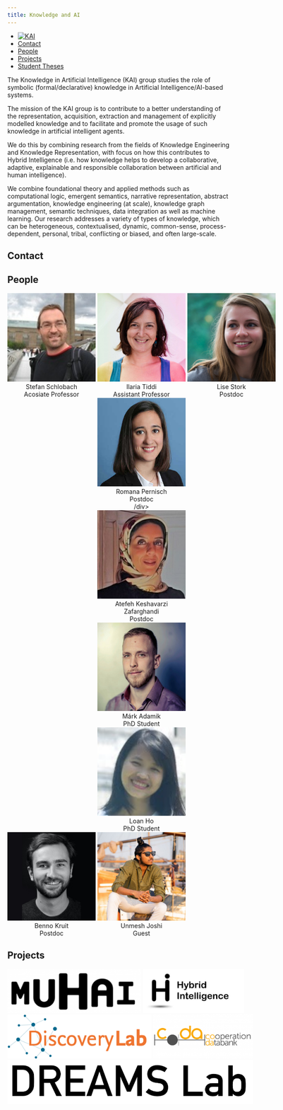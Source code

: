 ```yaml
---
title: Knowledge and AI
---
```


<nav><ul>
<li class="home"><a href="/"><img src="../../images/logos/KAI_logo_small_transp.png" alt="KAI" width="100"/></a></li>
<li><a href="#contact">Contact</a></li>
<li><a href="#people">People</a></li>
<li><a href="#projects">Projects</a></li>
<li><a href="theses/">Student Theses</a></li>
</ul></nav>

The Knowledge in Artificial Intelligence (KAI) group studies the role of symbolic (formal/declarative) knowledge in Artificial Intelligence/AI-based systems. 

The mission of the KAI group is to contribute to a better understanding of the representation, acquisition, extraction and management of explicitly modelled knowledge and to facilitate and promote the usage of such knowledge in artificial intelligent agents. 

We do this by combining research from the fields of Knowledge Engineering and Knowledge Representation, with focus on how this contributes to Hybrid Intelligence (i.e. how knowledge helps to develop a collaborative, adaptive, explainable and responsible collaboration between artificial and human intelligence).

We combine foundational theory and applied methods such as computational logic, emergent semantics, narrative representation, abstract argumentation, knowledge engineering (at scale), knowledge graph management, semantic techniques, data integration as well as machine learning. Our research addresses a variety of types of knowledge, which can be heterogeneous, contextualised, dynamic, common-sense, process-dependent, personal, tribal, conflicting or biased, and often large-scale.

## Contact


## People
<div style="width: 800px; margin-left: auto; margin-right: auto;">
<div style="text-align: center; width:200px; display:inline-block;"><img src="images/stefan.png" width="200" height="200"><br>Stefan Schlobach<br><span stype="font-size:18.0pt">Acosiate Professor</span></div>
<div style="text-align: center; width:200px; display:inline-block;"><img src="images/ilaria.png" width="200" height="200"><br>Ilaria Tiddi<br>Assistant Professor</div>

<div style="text-align: center; width:200px; display:inline-block;"><img src="images/lise.png" width="200" height="200"><br>Lise Stork<br>Postdoc<br></div>
<div style="text-align: center; width:200px; display:inline-block;"><img src="images/benno.jpg" width="200" height="200"><br>Benno Kruit<br>Postdoc<br></div>
<div style="text-align: center; width:200px; display:inline-block;"><img src="images/romana.jpg" width="200" height="200"><br>Romana Pernisch<br>Postdoc<br>/div>
<div style="text-align: center; width:200px; display:inline-block;"><img src="images/atefeh.jpg" width="200" height="200"><br>Atefeh Keshavarzi Zafarghandi<br>Postdoc</div>

<div style="text-align: center; width:200px; display:inline-block;"><img src="images/mark.png" width="200" height="200"><br>Márk Adamik<br>PhD Student</div>
<div style="text-align: center; width:200px; display:inline-block;"><img src="images/loan.png" width="200" height="200"><br>Loan Ho<br>PhD Student</div>
<div style="text-align: center; width:200px; display:inline-block;"><img src="images/unmesh.png" width="200" height="200"><br>Unmesh Joshi<br>Guest</div>
</div>

## Projects
<img src="images/muhai.png" height="100">
<img src="images/hybrid.png" height="100">
<img src="images/discovery.png" height="100">
<img src="images/coda.png" height="100">
<img src="images/dreams.png" height="100">
